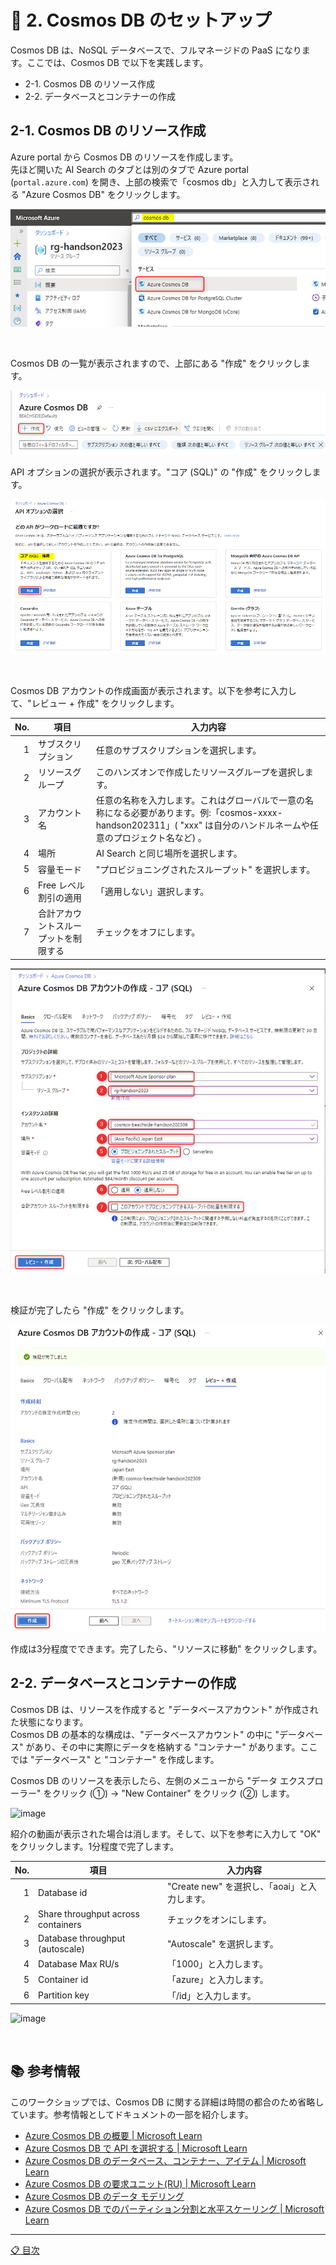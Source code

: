 # 🧪 2. Cosmos DB のセットアップ

Cosmos DB は、NoSQL データベースで、フルマネージドの PaaS になります。ここでは、Cosmos DB で以下を実践します。

- 2-1. Cosmos DB のリソース作成
- 2-2. データベースとコンテナーの作成

## 2-1. Cosmos DB のリソース作成

Azure portal から Cosmos DB のリソースを作成します。  
先ほど開いた AI Search のタブとは別のタブで Azure portal (`portal.azure.com`) を開き、上部の検索で「cosmos db」と入力して表示される "Azure Cosmos DB" をクリックします。

![image](./images/2-1-1.png)

<br>

Cosmos DB の一覧が表示されますので、上部にある "作成" をクリックします。

![image](./images/2-1-2.png)
<br>

API オプションの選択が表示されます。"コア (SQL)" の "作成" をクリックします。

![image](./images/2-1-3.png)

<br>

Cosmos DB アカウントの作成画面が表示されます。以下を参考に入力して、"レビュー + 作成" をクリックします。

 No. | 項目 | 入力内容
---: | --- | ---
1 | サブスクリプション | 任意のサブスクリプションを選択します。
2 | リソースグループ | このハンズオンで作成したリソースグループを選択します。
3 | アカウント名 | 任意の名称を入力します。これはグローバルで一意の名称になる必要があります。例:「cosmos-xxxx-handson202311」( "xxx" は自分のハンドルネームや任意のプロジェクト名など) 。
4 | 場所 | AI Search と同じ場所を選択します。
5 | 容量モード | "プロビジョニングされたスループット" を選択します。
6 | Free レベル割引の適用 | 「適用しない」選択します。
7 | 合計アカウントスループットを制限する | チェックをオフにします。


![image](./images/2-1-4.png)

<br>

検証が完了したら "作成" をクリックします。

![image](./images/2-1-5.png)


作成は3分程度でできます。完了したら、"リソースに移動" をクリックします。


## 2-2. データベースとコンテナーの作成

Cosmos DB は、リソースを作成すると "データベースアカウント" が作成された状態になります。  
Cosmos DB の基本的な構成は、"データベースアカウント" の中に "データベース" があり、その中に実際にデータを格納する "コンテナー" があります。ここでは "データベース" と "コンテナー" を作成します。

Cosmos DB のリソースを表示したら、左側のメニューから "データ エクスプローラー" をクリック (①) → "New Container" をクリック (②) します。

![image](./images/2-2-1.png)

紹介の動画が表示された場合は消します。そして、以下を参考に入力して "OK" をクリックします。1分程度で完了します。

 No. | 項目 | 入力内容
---: | --- | ---
1 | Database id | "Create new" を選択し、「aoai」と入力します。
2 | Share throughput across containers | チェックをオンにします。
3 | Database throughput (autoscale) | "Autoscale" を選択します。
4 | Database Max RU/s | 「1000」と入力します。
5 | Container id | 「azure」と入力します。
6 | Partition key | 「/id」と入力します。

![image](./images/2-2-2.png)

<br>

## 📚 参考情報

このワークショップでは、Cosmos DB に関する詳細は時間の都合のため省略しています。参考情報としてドキュメントの一部を紹介します。

- [Azure Cosmos DB の概要 | Microsoft Learn](https://learn.microsoft.com/ja-jp/azure/cosmos-db/introduction)
- [Azure Cosmos DB で API を選択する | Microsoft Learn](https://learn.microsoft.com/ja-jp/azure/cosmos-db/choose-api)
- [Azure Cosmos DB のデータベース、コンテナー、アイテム | Microsoft Learn](https://learn.microsoft.com/ja-jp/azure/cosmos-db/resource-model)
- [Azure Cosmos DB の要求ユニット(RU) | Microsoft Learn](https://learn.microsoft.com/ja-jp/azure/cosmos-db/request-units)
- [Azure Cosmos DB のデータ モデリング](https://learn.microsoft.com/ja-jp/azure/cosmos-db/nosql/modeling-data)
- [Azure Cosmos DB でのパーティション分割と水平スケーリング | Microsoft Learn](https://learn.microsoft.com/ja-jp/azure/cosmos-db/partitioning-overview)

---

[📋 目次](../README.md)
